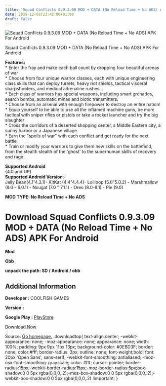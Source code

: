 ```yaml
---
title: 'Squad Conflicts 0.9.3.09 MOD + DATA (No Reload Time + No ADS) APK For Android'
date: 2019-12-08T23:42:00+01:00
draft: false
---
```


![Squad Conflicts 0.9.3.09 MOD + DATA (No Reload Time + No ADS) APK For Android](https://i0.wp.com/apkhome.net/wp-content/uploads/2019/12/Squad-Conflicts.png "Squad Conflicts 0.9.3.09 MOD + DATA (No Reload Time + No ADS) APK For Android")

  

Squad Conflicts 0.9.3.09 MOD + DATA (No Reload Time + No ADS) APK For Android

**Features:**  
\* Enter the fray and make each ball count by dropping four beautiful arenas of war  
\* Choose from four unique warrior classes, each with unique engineering class skills that can deploy turrets, heavy riot shields, tactical visceral sharpshooters, and medical adrenaline rushes. .  
\* Each class of warriors has special weapons, including smart grenades, search bombs, automatic mines and biotic transmitters.  
\* Choose from an arsenal with enough firepower to destroy an entire nation!  
\* Equip yourself to be able to use all the inflamed machine guns, be more tactical with sniper rifles or pistols or take a rocket launcher and try the big slaughter  
\* Cross the corridors of a deserted shopping center, a Middle Eastern city, a sunny harbor or a Japanese village  
\* Earn the "spoils of war" with each conflict and get ready for the next battle  
\* Train or modify your warriors to give them new skills on the battlefield, from the stealth stealth of the 'ghost' to the superhuman skills of recovery and rage.

**Supported Android**  
{4.0 and UP}  
**Supported Android Version**:-  
Jelly Bean(4.1"4.3.1)- KitKat (4.4"4.4.4)- Lollipop (5.0"5.0.2) - Marshmallow (6.0 - 6.0.1) - Nougat (7.0 " 7.1.1) - Oreo (8.0-8.1) - Pie (9.0)

**MOD TYPE: No Reload Time + No ADS**

Download Squad Conflicts 0.9.3.09 MOD + DATA (No Reload Time + No ADS) APK For Android
======================================================================================

**Mod**

**Obb**

**unpack the path: SD / Android / obb**

Additional Information
----------------------

**Developer :** COOLFISH GAMES

**Version :**

**Google Play :** [PlayStore](https://play.google.com/store/apps/details?id=com.coolfish.ironforcehotfire)

  

[Download Now](https://store4app.co/post/squad-conflicts-0-9-3-09-mod-data-no-reload-time-no-ads-apk-for-android_1575821192)

  
Source: [Go homepage.](https://store4app.co/post/squad-conflicts-0-9-3-09-mod-data-no-reload-time-no-ads-apk-for-android_1575821192) .downloadtop{ text-align:center; -webkit-appearance: none; -moz-appearance: none; appearance: none; width: 100%; padding: 9px 9px 11px 13px; background-color: #0EBD3F; border: none; color:#fff; border-radius: 3px; outline: none; font-weight;bold; font: 20px 'Open Sans', sans-serif; -webkit-font-smoothing: antialiased; -moz-osx-font-smoothing: grayscale; color: #fff; cursor: pointer; border-radius:15px;-webkit-border-radius:15px;-moz-border-radius:5px;box-shadow:0 0 5px rgba(0,0,0,.2);-moz-box-shadow:0 0 5px rgba(0,0,0,.2);-webkit-box-shadow:0 0 5px rgba(0,0,0,.2) !important; }
